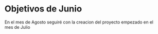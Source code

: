 # Objetivos de Junio

En el mes de Agosto seguiré con la creacion del proyecto empezado en el mes de Julio

